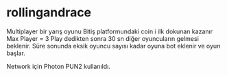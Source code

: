 # rollingandrace
Multiplayer bir yarış oyunu
Bitiş platformundaki coin i ilk dokunan kazanır
Max Player = 3
Play dedikten sonra 30 sn diğer oyuncuların gelmesi beklenir. Süre sonunda eksik oyuncu sayısı kadar oyuna bot eklenir ve oyun başlar.

Network için Photon PUN2 kullanıldı.
